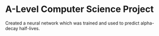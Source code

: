# A-Level Computer Science Project
 Created a neural network which was trained and used to predict alpha-decay half-lives.
